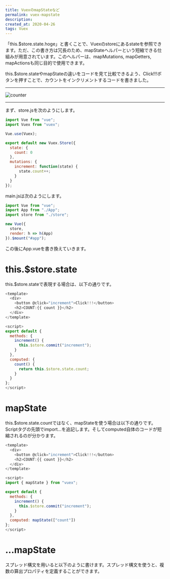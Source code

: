 ```yaml
---
title: VuexのmapStateなど
permalink: vuex-mapstate
description: 
created_at: 2020-04-26
tags: Vuex
---
```


「this.$store.state.hoge」と書くことで、Vuexのstoreにあるstateを参照できます。ただ、この書き方は冗長のため、mapStateヘルパーという短縮できる仕組みが用意されています。このヘルパーは、mapMutations, mapGetters, mapActionsも同じ目的で使用できます。

this.$store.stateやmapStateの違いをコードを見て比較できるよう、Click!!!ボタンを押すことで、カウントをインクリメントするコードを書きました。

---

![counter](../images/counter.png)

---
  
まず、store.jsを次のようにします。
```js
import Vue from "vue";
import Vuex from "vuex";

Vue.use(Vuex);

export default new Vuex.Store({
  state: {
    count: 0
  },
  mutations: {
    increment: function(state) {
      state.count++;
    }
  }
});
```

main.jsは次のようにします。
```js
import Vue from "vue";
import App from "./App";
import store from "./store";

new Vue({
  store,
  render: h => h(App)
}).$mount("#app");
```

この後にApp.vueを書き換えていきます。

# this.$store.state
this.$store.stateで表現する場合は、以下の通りです。

```js
<template>
  <div>
    <button @click="increment">Click!!!</button>
    <h2>COUNT:{{ count }}</h2>
  </div>
</template>

<script>
export default {
  methods: {
    increment() {
      this.$store.commit("increment");
    }
  },
  computed: {
    count() {
      return this.$store.state.count;
    }
  }
};
</script>
```

# mapState
this.$store.state.countではなく、mapStateを使う場合は以下の通りです。Scriptタグの先頭でimport...を追記します。そしてcomputed自体のコードが短縮されるのが分かります。  

```js
<template>
  <div>
    <button @click="increment">Click!!!</button>
    <h2>COUNT:{{ count }}</h2>
  </div>
</template>

<script>
import { mapState } from "vuex";

export default {
  methods: {
    increment() {
      this.$store.commit("increment");
    }
  },
  computed: mapState(["count"])
};
</script>
```

# ...mapState
スプレッド構文を用いると以下のように書けます。スプレッド構文を使うと、複数の算出プロパティを定義することができます。

<template>
  <div>
    <button @click="increment">Click!!!</button>
    <h2>COUNT:{{ count }}</h2>
  </div>
</template>

<script>
import { mapState } from "vuex";

export default {
  methods: {
    increment() {
      this.$store.commit("increment");
    }
  },
  computed: {
    ...mapState(["count"])
  }
};
</script>
